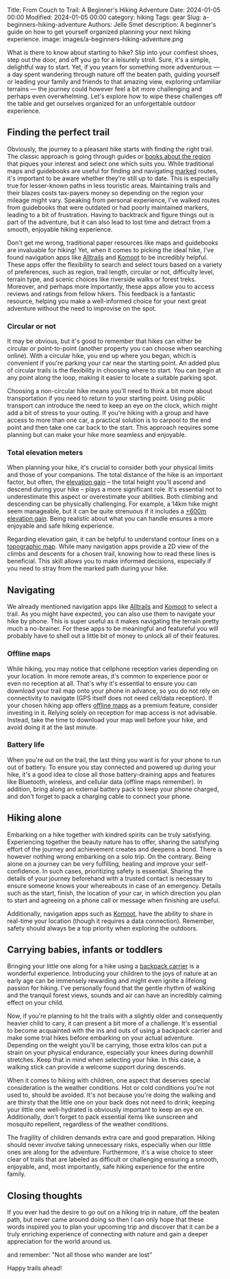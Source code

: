 Title: From Couch to Trail: A Beginner's Hiking Adventure
Date: 2024-01-05 00:00
Modified: 2024-01-05 00:00
category: hiking
Tags: gear
Slug: a-beginners-hiking-adventure
Authors: Jelle Smet
description: A beginner's guide on how to get yourself organized planning your next hiking experience.
image: images/a-beginners-hiking-adventure.png

What is there to know about starting to hike? Slip into your comfiest shoes,
step out the door, and off you go for a leisurely stroll. Sure, it's a
simple, delightful way to start. Yet, if you yearn for something more
adventurous — a day spent wandering through nature off the beaten path,
guiding yourself or leading your family and friends to that amazing view,
exploring unfamiliar terrains — the journey could however feel a bit more
challenging and perhaps even overwhelming. Let's explore how to wipe these
challenges off the table and get ourselves organized for an unforgettable
outdoor experience.

## Finding the perfect trail

Obviously, the journey to a pleasant hike starts with finding the right trail.
The classic approach is going through guides or [books about the region](https://www.lannoo.be/nl/groot-wandelboek-ardennen-2)
that piques your interest and select one which suits you. While traditional
maps and guidebooks are useful for finding and navigating [marked](https://thruhiker.co/hiking-blazes-trail-markings/)
routes, it's important to be aware whether they're still up to date. This is
especially true for lesser-known paths in less touristic areas. Maintaining
trails and their blazes costs tax-payers money so depending on the region
your mileage might vary. Speaking from personal experience, I've walked
routes from guidebooks that were outdated or had poorly maintained markers,
leading to a bit of frustration. Having to backtrack and figure things out is
part of the adventure, but it can also lead to lost time and detract from a
smooth, enjoyable hiking experience.

Don't get me wrong, traditional paper resources like maps and guidebooks are
invaluable for hiking! Yet, when it comes to picking the ideal hike, I've
found navigation apps like [Alltrails](https://www.alltrails.com/) and
[Komoot](https://www.komoot.com/) to be incredibly helpful. These apps offer
the flexibility to search and select tours based on a variety of preferences,
such as region, trail length, circular or not, difficulty level, terrain
type, and scenic choices like riverside walks or forest treks. Moreover, and
perhaps more importantly, these apps allow you to access reviews and ratings
from fellow hikers. This feedback is a fantastic resource, helping you make a
well-informed choice for your next great adventure without the need to
improvise on the spot.

### Circular or not

It may be obvious, but it's good to remember that hikes can either be circular
or point-to-point (another property you can choose when searching online).
With a circular hike, you end up where you began, which is convenient if
you're parking your car near the starting point. An added plus of circular
trails is the flexibility in choosing where to start. You can begin at any
point along the loop, making it easier to locate a suitable parking spot.

Choosing a non-circular hike means you'll need to think a bit more about
transportation if you need to return to your starting point. Using public
transport can introduce the need to keep an eye on the clock, which might add
a bit of stress to your outing. If you're hiking with a group and have access
to more than one car, a practical solution is to carpool to the end point and
then take one car back to the start. This approach requires some planning but
can make your hike more seamless and enjoyable.

### Total elevation meters

When planning your hike, it's crucial to consider both your physical limits
and those of your companions. The total distance of the hike is an important
factor, but often, the
[elevation gain](https://en.wikipedia.org/wiki/Cumulative_elevation_gain) –
the total height you'll ascend and descend during your hike – plays a more
significant role. It's essential not to underestimate this aspect or
overestimate your abilities. Both climbing and descending can be physically
challenging. For example, a 14km hike might seem manageable, but it can be
quite strenuous if it includes a [+600m elevation gain](https://www.alltrails.com/trail/belgium/luxembourg/rochehaut-les-echelles-et-cretes-de-frahan).
Being realistic about what you can handle ensures a more enjoyable and safe
hiking experience.

Regarding elevation gain, it can be helpful to understand contour lines on a
[topographic map](https://en.wikipedia.org/wiki/Topographic_map).
While many navigation apps provide a 2D view of the climbs and descents for a
chosen trail, knowing how to read these lines is beneficial. This skill
allows you to make informed decisions, especially if you need to stray from
the marked path during your hike.

## Navigating

We already mentioned navigation apps like [Alltrails](https://www.alltrails.com/)
and [Komoot](https://www.komoot.com/) to select a trail. As you might have
expected, you can also use them to navigate your hike by phone. This is super
useful as it makes navigating the terrain pretty much a no-brainer. For these
apps to be meaningful and featureful you will probably have to shell out a
little bit of money to unlock all of their features.

### Offline maps

While hiking, you may notice that cellphone reception varies depending on your
location. In more remote areas, it's common to experience poor or even no
reception at all. That's why it's essential to ensure you can download your
trail map onto your phone in advance, so you do not rely on connectivity to
navigate (GPS itself does not need cell/data reception). If your chosen
hiking app offers [offline maps](https://support.komoot.com/hc/en-us/articles/360023078891-Using-komoot-offline)
as a premium feature, consider investing in it. Relying solely on reception
for map access is not advisable. Instead, take the time to download your map
well before your hike, and avoid doing it at the last minute.

### Battery life

When you're out on the trail, the last thing you want is for your phone to run
out of battery. To ensure you stay connected and powered up during your hike,
it's a good idea to close all those battery-draining apps and features like
Bluetooth, wireless, and cellular data (offline maps remember). In addition,
bring along an external battery pack to keep your phone charged, and don't
forget to pack a charging cable to connect your phone.

## Hiking alone

Embarking on a hike together with kindred spirits can be truly satisfying.
Experiencing together the beauty nature has to offer, sharing the satisfying
effort of the journey and achievement creates and deepens a bond. There is
however nothing wrong embarking on a solo trip. On the contrary. Being alone
on a journey can be very fulfilling, healing and improve your
self-confidence. In such cases, prioritizing safety is essential. Sharing the
details of your journey beforehand with a trusted contact is necessary to
ensure someone knows your whereabouts in case of an emergency.  Details such
as the start, finish, the location of your car, in which direction you plan
to start and agreeing on a phone call or message when finishing are useful.

Additionally, navigation apps such as
[Komoot](https://support.komoot.com/hc/en-us/articles/360057712031-Live-Tracking-Share-your-live-location),
have the ability to share in real-time your location (though it requires a
data connection). Remember, safety should always be a top priority when
exploring the outdoors.

## Carrying babies, infants or toddlers

Bringing your little one along for a hike using a
[backpack carrier](https://duckduckgo.com/?q=backpack+carrier+hiking&t=newext&atb=v405-1&iar=images&iax=images&ia=images)
is a wonderful experience. Introducing your children to the joys of nature at
an early age can be immensely rewarding and might even ignite a lifelong
passion for hiking. I've personally found that the gentle rhythm of walking
and the tranquil forest views, sounds and air can have an incredibly calming
effect on your child.

Now, if you're planning to hit the trails with a slightly older and
consequently heavier child to cary, it can present a bit more of a challenge.
It's essential to become acquainted with the ins and outs of using a backpack
carrier and make some trial hikes before embarking on your actual adventure.
Depending on the weight you'll be carrying, those extra kilos can put a
strain on your physical endurance, especially your knees during downhill
stretches.  Keep that in mind when selecting your hike.  In this case, a
walking stick can provide a welcome support during descends.

When it comes to hiking with children, one aspect that deserves special
consideration is the weather conditions. Hot or cold conditions you're not
used to, should be avoided. It's not because you're doing the walking and are
thirsty that the little one on your back does not need to drink; keeping your
little one well-hydrated is obviously important to keep an eye on.
Additionally, don't forget to pack essential items like sunscreen and
mosquito repellent, regardless of the weather conditions.

The fragility of children demands extra care and good preparation. Hiking
should never involve taking unnecessary risks, especially when our little
ones are along for the adventure. Furthermore, it's a wise choice to steer
clear of trails that are labeled as difficult or challenging ensuring a
smooth, enjoyable, and, most importantly, safe hiking experience for the
entire family.

## Closing thoughts

If you ever had the desire to go out on a hiking trip in nature, off the
beaten path, but never came around doing so then I can only hope that these
words inspired you to plan your upcoming trip and discover that it can be a
truly enriching experience of connecting with nature and gain a deeper
appreciation for the world around us.

and remember:  "Not all those who wander are lost"


Happy trails ahead!